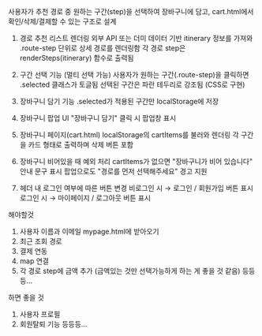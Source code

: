 사용자가 추천 경로 중 원하는 구간(step)을 선택하여 장바구니에 담고,
cart.html에서 확인/삭제/결제할 수 있는 구조로 설계

1. 경로 추천 리스트 렌더링
외부 API 또는 더미 데이터 기반 itinerary 정보를 가져와 .route-step 단위로 상세 경로를 렌더링함
각 경로 step은 renderSteps(itinerary) 함수로 출력됨

2. 구간 선택 기능 (멀티 선택 가능)
사용자가 원하는 구간(.route-step)을 클릭하면 .selected 클래스가 토글됨
선택된 구간은 파란 테두리로 강조됨 (CSS로 구현)

3. 장바구니 담기 기능
.selected가 적용된 구간만 localStorage에 저장

4. 장바구니 팝업 UI
"장바구니 담기" 클릭 시 팝업창 표시

5. 장바구니 페이지(cart.html)
localStorage의 cartItems를 불러와 렌더링
각 구간을 카드 형태로 출력하며 삭제 버튼 포함

6. 장바구니 비어있을 때 예외 처리
cartItems가 없으면 "장바구니가 비어 있습니다" 안내 문구 표시
팝업으로도 "경로를 먼저 선택해주세요" 경고 지원

7. 헤더 내 로그인 여부에 따른 버튼 변경
비로그인 시 → 로그인 / 회원가입 버튼 표시
로그인 시 → 마이페이지 / 로그아웃 버튼 표시


해야할것
1. 사용자 이름과 이메일  mypage.html에 받아오기
2. 최근 조회 경로 
3. 결제 연동
4. map 연결
5. 각 경로 step에 금액 추가 (금액있는 것만 선택가능하게 하는 게 좋을 것 같음)
등등등...

하면 좋을 것
1. 사용자 프로필
2. 회원탈퇴 기능
등등등...
